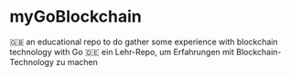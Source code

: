 # myGoBlockchain
🇬🇧 an educational repo to do gather some experience with blockchain technology with Go 🇩🇪 ein Lehr-Repo, um Erfahrungen mit Blockchain-Technology zu machen
